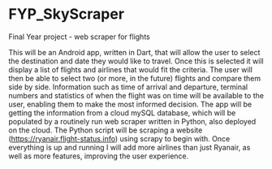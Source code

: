 # FYP_SkyScraper
Final Year project - web scraper for flights

This will be an Android app, written in Dart, that will allow the user to select the destination and date they would like to travel. 
Once this is selected it will display a list of flights and airlines that would fit the criteria. 
The user will then be able to select two (or more, in the future) flights and compare them side by side. 
Information such as time of arrival and departure, terminal numbers and statistics of when the flight was on time will be available to the user, enabling them to make the most informed decision.
The app will be getting the information from a cloud mySQL database, which will be populated by a routinely run web scraper written in Python, also deployed on the cloud.
The Python script will be scraping a website (https://ryanair.flight-status.info) using scrapy to begin with.
Once everything is up and running I will add more airlines than just Ryanair, as well as more features, improving the user experience.
